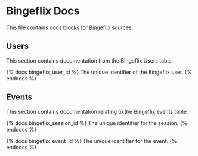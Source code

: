 # Bingeflix Docs
This file contains docs blocks for Bingeflix sources

## Users
This section contains documentation from the Bingeflix Users table.

{% docs bingeflix_user_id %}
The unique identifier of the Bingeflix user.
{% enddocs %}

## Events
This section contains documentation relating to the Bingeflix events table.

{% docs bingeflix_session_id %}
The unique identifier for the session.
{% enddocs %}

{% docs bingeflix_event_id %}
The unique identifier for the event.
{% enddocs %}
